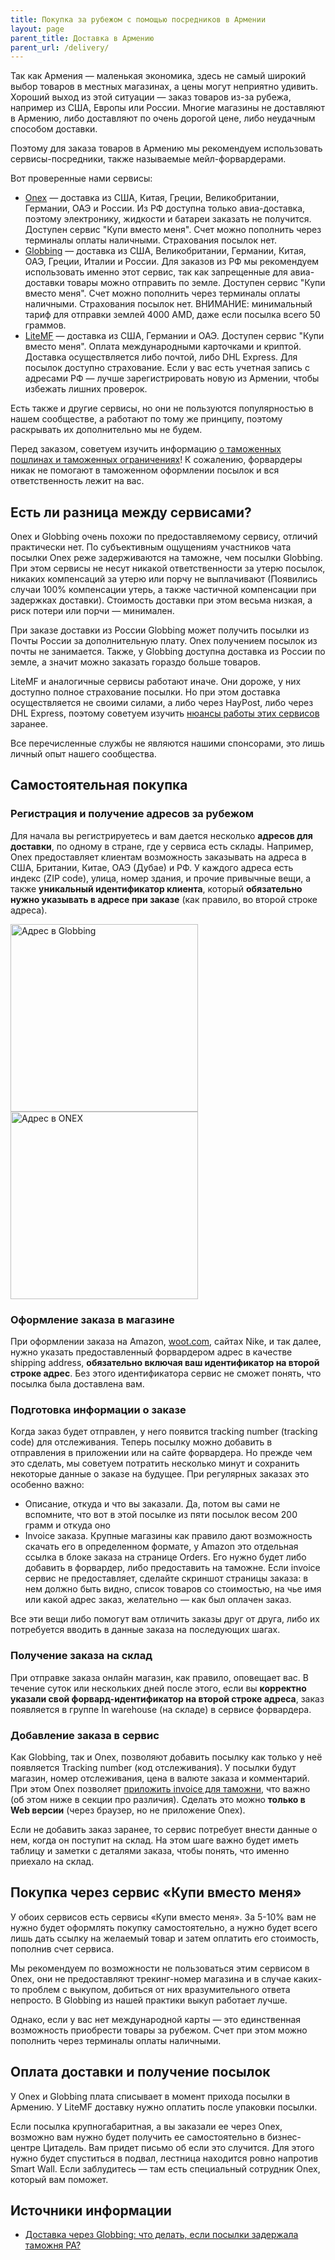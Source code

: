 ```yaml
---
title: Покупка за рубежом с помощью посредников в Армении
layout: page
parent_title: Доставка в Армению
parent_url: /delivery/
---
```


Так как Армения — маленькая экономика, здесь не самый широкий выбор товаров в местных магазинах, а цены могут неприятно
удивить. Хороший выход из этой ситуации — заказ товаров из-за рубежа, например из США, Европы или России. Многие магазины
не доставляют в Армению, либо доставляют по очень дорогой цене, либо неудачным способом доставки.

Поэтому для заказа товаров в Армению мы рекомендуем использовать сервисы-посредники, также называемые мейл-форвардерами.

Вот проверенные нами сервисы:

- [Onex](https://onex.am/en/) — доставка из США,  Китая, Греции, Великобритании, Германии, ОАЭ и России. Из РФ доступна только авиа-доставка, поэтому электронику, жидкости и батареи заказать не получится. Доступен сервис "Купи вместо меня". Счет можно пополнить через терминалы оплаты наличными. Страхования посылок нет.
- [Globbing](https://globbing.am/en/) — доставка из США, Великобритании, Германии, Китая, ОАЭ, Греции, Италии и России. Для заказов из РФ мы рекомендуем использовать именно этот сервис, так как запрещенные для авиа-доставки товары можно отправить по земле. Доступен сервис "Купи вместо меня". Счет можно пополнить через терминалы оплаты наличными. Страхования посылок нет. ВНИМАНИЕ: минимальный тариф для отправки землей 4000 AMD, даже если посылка всего 50 граммов.
- [LiteMF](https://litemf.com/) — доставка из США, Германии и ОАЭ. Доступен сервис "Купи вместо меня". Оплата международными карточками и криптой. Доставка осуществляется либо почтой, либо DHL Express. Для посылок доступно страхование. Если у вас есть учетная запись с адресами РФ — лучше зарегистрировать новую из Армении, чтобы избежать лишних проверок.

Есть также и другие сервисы, но они не пользуются популярностью в нашем сообществе, а работают по тому же принципу, поэтому раскрывать их дополнительно мы не будем.

Перед заказом, советуем изучить информацию [о таможенных пошлинах и таможенных ограничениях](customs.md)! К сожалению, форвардеры никак не помогают в таможенном оформлении посылок и вся ответственность лежит на вас.

## Есть ли разница между сервисами?

Onex и Globbing очень похожи по предоставляемому сервису, отличий практически нет. По субъективным ощущениям участников
чата посылки Onex реже задерживаются на таможне, чем посылки Globbing. При этом сервисы не несут никакой ответственности
за утерю посылок, никаких компенсаций за утерю или порчу не выплачивают (Появились случаи 100% компенсации утерь, а также частичной компенсации при задержках доставки). Стоимость доставки при этом весьма низкая, а риск
потери или порчи — минимален.

При заказе доставки из России Globbing может получить посылки из Почты России за дополнительную плату. Onex получением посылок
из почты не занимается. Также, у Globbing доступна доставка из России по земле, а значит можно заказать гораздо больше товаров.

LiteMF и аналогичные сервисы работают иначе. Они дороже, у них доступно полное страхование посылки. Но при этом доставка
осуществляется не своими силами, а либо через HayPost, либо через DHL Express, поэтому советуем изучить
[нюансы работы этих сервисов](index.md#international) заранее.

Все перечисленные службы не являются нашими спонсорами, это лишь личный опыт нашего сообщества.

## Самостоятельная покупка

### Регистрация и получение адресов за рубежом

Для начала вы регистрируетесь и вам дается несколько **адресов для доставки**, по одному в стране, где у сервиса есть
склады. Например, Onex предоставляет клиентам возможность заказывать на адреса в США, Британии, Китае, ОАЭ (Дубае) и РФ.
У каждого адреса есть индекс (ZIP code), улица, номер здания, и прочие привычные вещи, а также
**уникальный идентификатор клиента**, который **обязательно нужно указывать в адресе при заказе**
(как правило, во второй строке адреса).

<img src="/files/address-globbing.png" alt="Адрес в Globbing" width="300"> <img src="/files/address-onex.png" alt="Адрес в ONEX" width="300">

### Оформление заказа в магазине

При оформлении заказа на Amazon, [woot.com](https://woot.com/), сайтах Nike, и так далее, нужно указать
предоставленный форвардером адрес в качестве shipping address, **обязательно включая ваш идентификатор на второй строке адрес**.
Без этого идентификатора сервис не сможет понять, что посылка была доставлена вам.

### Подготовка информации о заказе

Когда заказ будет отправлен, у него появится tracking number (tracking code) для отслеживания. Теперь посылку
можно добавить в отправления в приложении или на сайте форвардера. Но прежде чем это сделать, мы советуем потратить
несколько минут и сохранить некоторые данные о заказе на будущее. При регулярных заказах это особенно важно:

- Описание, откуда и что вы заказали. Да, потом вы сами не вспомните, что вот в этой посылке из пяти посылок весом 200 грамм и откуда оно
- Invoice заказа. Крупные магазины как правило дают возможность скачать его в определенном формате, у Amazon это отдельная ссылка
  в блоке заказа на странице Orders. Его нужно будет либо добавить в форвардер, либо предоставить на таможне. Если invoice сервис не
  предоставляет, сделайте скриншот страницы заказа: в нем должно быть видно, список товаров со стоимостью, на чье имя или какой адрес заказ,
  желательно — как был оплачен заказ.

Все эти вещи либо помогут вам отличить заказы друг от друга, либо их потребуется вводить в данные заказа на последующих шагах.

### Получение заказа на склад

При отправке заказа онлайн магазин, как правило, оповещает вас. В течение суток или нескольких дней
после этого, если вы **корректно указали свой форвард-идентификатор на второй строке адреса**, заказ появляется
в группе In warehouse (на складе) в сервисе форвардера.

### Добавление заказа в сервис

Как Globbing, так и Onex, позволяют добавить посылку как только у неё появляется Tracking number (код отслеживания).
У посылки будут магазин, номер отслеживания, цена в валюте заказа и комментарий. При этом Onex позволяет
[приложить invoice для таможни](customs.md), что важно (об этом ниже в секции про различия). Сделать это можно
**только в Web версии** (через браузер, но не приложение Onex).

Если не добавить заказ заранее, то сервис потребует внести данные о нем, когда он поступит на склад. На этом шаге
важно будет иметь таблицу и заметки с деталями заказа, чтобы понять, что именно приехало на склад.

## Покупка через сервис «Купи вместо меня»

У обоих сервисов есть сервисы «Купи вместо меня». За 5-10% вам не нужно будет оформлять покупку самостоятельно,
а нужно будет всего лишь дать ссылку на желаемый товар и затем оплатить его стоимость, пополнив счет сервиса.

Мы рекомендуем по возможности не пользоваться этим сервисом в Onex, они не предоставляют трекинг-номер магазина
и в случае каких-то проблем с выкупом, добиться от них вразумительного ответа непросто. В Globbing из нашей практики
выкуп работает лучше.

Однако, если у вас нет международной карты — это единственная возможность приобрести товары за рубежом. Счет при этом
можно пополнить через терминалы оплаты наличными.

## Оплата доставки и получение посылок

У Onex и Globbing плата списывает в момент прихода посылки в Армению. У LiteMF доставку нужно оплатить после упаковки посылки.

Если посылка крупногабаритная, а вы заказали ее через Onex, возможно вам нужно будет получить ее самостоятельно в
бизнес-центре Цитадель. Вам придет письмо об если это случится. Для этого нужно будет спуститься в подвал, лестница
находится ровно напротив Smart Wall. Если заблудитесь — там есть специальный сотрудник Onex, который вам поможет.

## Источники информации

- [Доставка через Globbing: что делать, если посылки задержала таможня РА?](https://www.notion.so/Globbing-d6883ca81dad447c9e337088f7284f0f)
